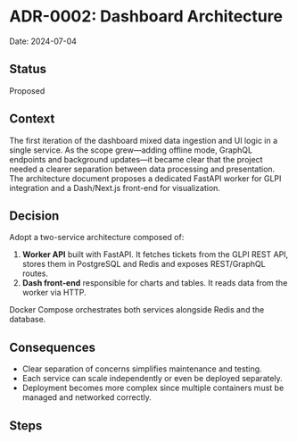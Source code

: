 # ADR-0002: Dashboard Architecture

Date: 2024-07-04

## Status
Proposed

## Context

The first iteration of the dashboard mixed data ingestion and UI logic in a
single service.  As the scope grew—adding offline mode, GraphQL endpoints and
background updates—it became clear that the project needed a clearer separation
between data processing and presentation.  The architecture document proposes a
dedicated FastAPI worker for GLPI integration and a Dash/Next.js front-end for
visualization.
## Decision

Adopt a two-service architecture composed of:

1. **Worker API** built with FastAPI.  It fetches tickets from the GLPI REST API,
   stores them in PostgreSQL and Redis and exposes REST/GraphQL routes.
2. **Dash front‑end** responsible for charts and tables.  It reads data from the
   worker via HTTP.

Docker Compose orchestrates both services alongside Redis and the database.
## Consequences

* Clear separation of concerns simplifies maintenance and testing.
* Each service can scale independently or even be deployed separately.
* Deployment becomes more complex since multiple containers must be managed and
  networked correctly.
## Steps

